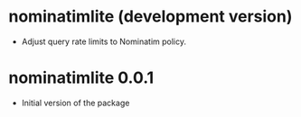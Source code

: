 # nominatimlite (development version)

-  Adjust query rate limits to Nominatim policy.

# nominatimlite 0.0.1

-   Initial version of the package
